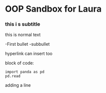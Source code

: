 # OOP Sandbox for Laura
### this i s subtitle

this is normal text

-First bullet
    -subbullet

hyperlink can insert too

block of code:
```
import panda as pd
pd.read
```

adding a line